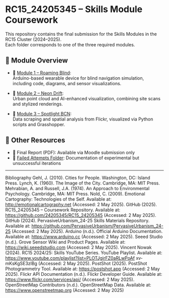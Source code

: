 # RC15_24205345 – Skills Module Coursework

This repository contains the final submission for the Skills Modules in the RC15 Cluster (2024–2025).  
Each folder corresponds to one of the three required modules.

## 📁 Module Overview

- 🔷 [Module 1 – Roaming Blind](./module1):  
  Arduino-based wearable device for blind navigation simulation, including code, diagrams, and sensor visualizations.

- 🔷 [Module 2 – Neon Drift](./module2):  
  Urban point cloud and AI-enhanced visualization, combining site scans and stylized renderings.

- 🔷 [Module 3 – Spotlight BCN](./module3):  
  Data scraping and spatial analysis from Flickr, visualized via Python scripts and Grasshopper.

## 📎 Other Resources

- 📄 Final Report (PDF): Available via Moodle submission only  
- 📂 [Failed Attempts Folder](./Failed%20Attempts): Documentation of experimental but unsuccessful iterations

---


Bibliography
Gehl, J. (2010). Cities for People. Washington, DC: Island Press.
Lynch, K. (1960). The Image of the City. Cambridge, MA: MIT Press.
Mehrabian, A. and Russell, J.A. (1974). An Approach to Environmental Psychology. Cambridge, MA: MIT Press.
Nold, C. (2009). Emotional Cartography: Technologies of the Self. Available at: http://emotionalcartography.net (Accessed: 2 May 2025).
GitHub (2025). RC15_24205345 – Coursework Repository. Available at: https://github.com/24205345/RC15_24205345 (Accessed: 2 May 2025).
GitHub (2024). PervasiveUrbanism_24-25 Skills Materials Repository. Available at: https://github.com/PervasiveUrbanism/PervasiveUrbanism_24-25 
(Accessed: 2 May 2025).
Arduino (n.d.). Official Arduino Documentation. Available at: https://www.arduino.cc (Accessed: 2 May 2025).
Seeed Studio (n.d.). Grove Sensor Wiki and Product Pages. Available at: https://wiki.seeedstudio.com (Accessed: 2 May 2025).
Vincent Nowak (2024). RC15 2024/25: Skills YouTube Series. YouTube Playlist. Available at: https://www.youtube.com/playlist?list=PLOTJgirFZ0aRLwPoAf
xv-mKsKgSE3zlBg (Accessed: 2 May 2025).
PostShot (2025). PostShot Photogrammetry Tool. Available at: https://postshot.app (Accessed: 2 May 2025).
Flickr API Documentation (n.d.). Flickr Developer Guide. Available at: https://www.flickr.com/services/api/ (Accessed: 2 May 2025).
OpenStreetMap Contributors (n.d.). OpenStreetMap Data. Available at: https://www.openstreetmap.org (Accessed: 2 May 2025)